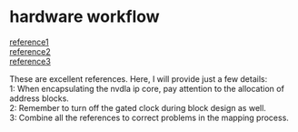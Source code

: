 # hardware workflow

[reference1](https://vvviy.github.io/2018/09/12/nv_small-FPGA-Mapping-Workflow-I/)  
[reference2](https://zhuanlan.zhihu.com/p/378202360)  
[reference3](https://github.com/SCLUO/ITRI-OpenDLA)  
  
These are excellent references. Here, I will provide just a few details:  
1: When encapsulating the nvdla ip core, pay attention to the allocation of address blocks.  
2: Remember to turn off the gated clock during block design as well.  
3: Combine all the references to correct problems in the mapping process.   
